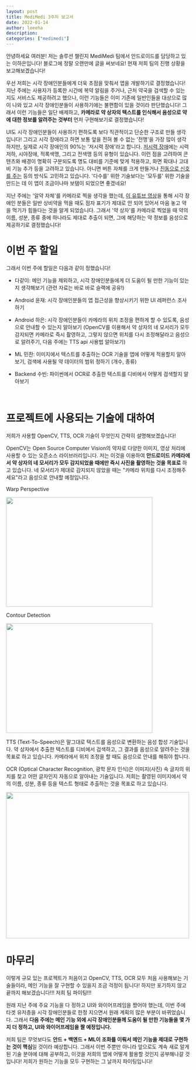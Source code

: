 ```yaml
---
layout: post
title: MediMedi 3주차 보고서
date: 2022-01-14
author: leeeha
description: 
categories: ["medimedi"]
---
```


안녕하세요 여러분! 저는 솔루션 챌린지 MediMedi 팀에서 안드로이드를 담당하고 있는 이하은입니다! 블로그에 정말 오랜만에 글을 써보네요! 현재 저희 팀의 진행 상황을 보고해보겠습니다! <br>

우선 저희는 시각 장애인분들에게 더욱 초점을 맞춰서 앱을 개발하기로 결정했습니다! 지난 주에는 사용자가 등록한 시간에 복약 알림을 주거나, 근처 약국을 검색할 수 있는 지도 서비스도 제공하려고 했으나, 이런 기능들은 이미 기존에 일반인들을 대상으로 많이 나와 있고 시각 장애인분들이 사용하기에는 불편함이 있을 것이라 판단했습니다! 그래서 이런 기능들은 일단 배제하고, **카메라로 약 상자의 텍스트를 인식해서 음성으로 약에 대한 정보를 알려주는 것부터** 먼저 구현해보기로 결정했습니다! <br>

UI도 시각 장애인분들이 사용하기 편하도록 보다 직관적이고 단순한 구조로 만들 생각입니다! 그리고 시각 장애라고 하면 보통 앞을 전혀 볼 수 없는 '전맹'을 가장 많이 생각하지만, 실제로 시각 장애인의 90%는 '저시력 장애'라고 합니다. [저시력 장애](https://m.blog.naver.com/PostView.naver?isHttpsRedirect=true&blogId=kead1&logNo=220736968451)에는 시력저하, 시야장애, 적록색맹, 그리고 전색맹 등의 유형이 있습니다. 이런 점을 고려하여 콘텐츠와 배경이 명확히 구분되도록 명도 대비를 기준에 맞게 적용하고, 화면 확대나 고대비 기능 추가 등을 고려하고 있습니다. 아니면 버튼 자체를 크게 만들거나 [진동으로 신호를 주는](https://m.blog.naver.com/smart-touch/221587081637) 등의 방식도 고민하고 있습니다. '다수를' 위한 기술보다는 '모두를' 위한 기술을 만드는 데 이 앱이 조금이나마 보탬이 되었으면 좋겠네요! <br>

지난 주에는 '알약 자체'를 카메라로 찍을 생각을 했는데, [이 유튜브 영상](https://youtu.be/4d1eLBLyW9M)을 통해 시각 장애인 분들은 일반 상비약을 먹을 때도 점자 표기가 제대로 안 되어 있어서 마음 놓고 약을 먹기가 힘들다는 것을 알게 되었습니다. 그래서 '약 상자'를 카메라로 찍었을 때 약의 이름, 성분, 종류 중에 하나라도 제대로 추출이 되면, 그에 해당하는 약 정보를 음성으로 제공하기로 결정했습니다! <br>

# 이번 주 할일

그래서 이번 주에 할일은 다음과 같이 정했습니다! <br>

- 다같이: 메인 기능을 제외하고, 시각 장애인분들에게 더 도움이 될 만한 기능이 있는지 생각해보기 (관련 자료는 바로 바로 슬랙에 공유!)

- Android 윤재: 시각 장애인분들의 앱 접근성을 향상시키기 위한 UI 레퍼런스 조사하기

- Android 하은: 시각 장애인분들이 카메라의 위치 조정을 편하게 할 수 있도록, 음성으로 안내할 수 있는지 알아보기 (OpenCV를 이용해서 약 상자의 네 모서리가 모두 감지되면 카메라로 즉시 촬영하고, 그렇지 않으면 위치를 다시 조정해달라고 음성으로 알려주기, 다음 주에는 TTS api 사용법 알아보기)

- ML 민찬: 이미지에서 텍스트를 추출하는 OCR 기술을 앱에 어떻게 적용할지 알아보기, 검색에 사용될 약 데이터의 범위 정하기 (개수, 종류)

- Backend 수빈: 파이썬에서 OCR로 추출한 텍스트를 디비에서 어떻게 검색할지 알아보기

<br>

# 프로젝트에 사용되는 기술에 대하여

저희가 사용할 OpenCV, TTS, OCR 기술이 무엇인지 간략히 설명해보겠습니다! <br>

OpenCV는 Open Source Computer Vision의 약자로 다양한 이미지, 영상 처리에 사용할 수 있는 오픈소스 라이브러리입니다. 저는 이것을 이용하여 **안드로이드 카메라에서 약 상자의 네 모서리가 모두 감지되었을 때에만 즉시 사진을 촬영하는 것을 목표로** 하고 있습니다. 네 모서리가 제대로 감지되지 않았을 때는 "카메라 위치를 다시 조정해주세요"라고 음성으로 안내할 예정입니다. <br>

Warp Perspective <br>

<img src="https://user-images.githubusercontent.com/68090939/149617955-c228db7c-c0cd-4e62-844c-a98ed8631fff.png" width="400" height="300">

<br>

Contour Detection <br>

<img src="https://user-images.githubusercontent.com/68090939/149617999-2dbb38b1-d311-40af-8ffb-fda62f6d0de3.png" width="400" height="300">

<br>

TTS (Text-To-Speech)은 말그대로 텍스트를 음성으로 변환하는 음성 합성 기술입니다. 약 상자에서 추출한 텍스트를 디비에서 검색하고, 그 결과를 음성으로 알려주는 것을 목표로 하고 있습니다. 카메라에서 위치 조정을 할 때도 음성으로 안내를 해줘야 합니다. <br>

OCR (Optical Character Recognition, 광학 문자 인식)은 이미지(사진) 속 글자의 위치를 찾고 어떤 글자인지 자동으로 알아내는 기술입니다. 저희는 촬영된 이미지에서 약의 이름, 성분, 종류 등을 텍스트 형태로 추출하는 것을 목표로 하고 있습니다. <br>

<img src="https://user-images.githubusercontent.com/68090939/149619083-dc8d128f-2b0b-4ce7-bc89-95e12fdad4d0.png" width="500" height="400">

<br>

# 마무리

이렇게 규모 있는 프로젝트가 처음이고 OpenCV, TTS, OCR 모두 처음 사용해보는 기술들이라, 메인 기능을 잘 구현할 수 있을지 조금 걱정이 됩니다! 하지만 포기하지 않고 끝까지 해보겠습니다!!! 저희 팀 파이팅!!! <br>

원래 지난 주에 주요 기능을 다 정하고 UI와 와이어프레임을 짰어야 했는데, 이번 주에 타겟 유저층을 시각 장애인분들로 한정 지으면서 원래 계획의 많은 부분이 바뀌었습니다. 그래서 **다음 주에는 메인 기능 외에 시각 장애인분들께 도움이 될 만한 기능들을 몇 가지 더 정하고, UI와 와이어프레임을 짤 예정입니다.** <br>

저희 팀은 무엇보다도 **안드 + 백엔드 + ML이 조화를 이뤄서 메인 기능을 제대로 구현하는 것이 핵심**일 것이라 예상합니다. 그래서 이번 주뿐만 아니라 앞으로도 계속 새로 알게 된 기술 분야에 대해 공부하고, 이것을 저희의 앱에 어떻게 활용할 것인지 공부해나갈 것입니다! 저희가 원하는 기능을 모두 구현하는 그 날까지 파이팅입니다! <br>

